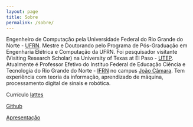 ```yaml
---
layout: page
title: Sobre
permalink: /sobre/
---
```


Engenheiro de Computação pela Universidade Federal do Rio Grande do Norte - [UFRN](http://www.ufrn.br). Mestre e Doutorando pelo Programa de Pós-Graduação em Engenharia Elétrica e Computação da UFRN. Foi pesquisador visitante (Visiting Research Scholar) na University of Texas at El Paso - [UTEP](https://www.utep.edu/). Atualmente é Professor Efetivo do Instituo Federal de Educação Ciência e Tecnologia do Rio Grande do Norte - [IFRN](http://portal.ifrn.edu.br/) no campus [João Câmara](http://portal.ifrn.edu.br/campus/joaocamara). Tem experiência com teoria da informação, aprendizado de máquina, processamento digital de sinais e robótica.



Currículo [lattes](http://lattes.cnpq.br/8309552415999065)

[Github](http://github.com/jp-guimaraes)

[Apresentação](https://jp-guimaraes.github.io/eu/)